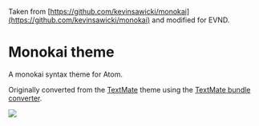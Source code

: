 Taken from [https://github.com/kevinsawicki/monokai](https://github.com/kevinsawicki/monokai) and modified for EVND.

# Monokai theme

A monokai syntax theme for Atom.

Originally converted from the [TextMate](http://www.monokai.nl/blog/wp-content/asdev/Monokai.tmTheme)
theme using the [TextMate bundle converter](http://atom.io/docs/latest/converting-a-text-mate-theme).

![](https://f.cloud.github.com/assets/671378/2265671/d02ebee8-9e85-11e3-9b8c-12b2cb7015e3.png)

